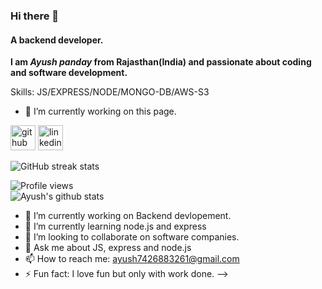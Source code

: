 ### Hi there 👋

#### A backend developer.
**I am *Ayush panday* from Rajasthan(India) and passionate about coding and software development.**

Skills: JS/EXPRESS/NODE/MONGO-DB/AWS-S3

- 🔭 I’m currently working on this page. 


[<img src='https://cdn.jsdelivr.net/npm/simple-icons@3.0.1/icons/github.svg' alt='github' height='40'>](https://github.com/AyushPanday1)  [<img src='https://cdn.jsdelivr.net/npm/simple-icons@3.0.1/icons/linkedin.svg' alt='linkedin' height='40'>](https://www.linkedin.com/in/https://www.linkedin.com/in/ayush-panday-799b3120b//)  

![GitHub streak stats](https://streak-stats.demolab.com/?user=AyushPanday1)  

![Profile views](https://gpvc.arturio.dev/AyushPanday1)  
![Ayush's github stats](https://github-readme-stats.vercel.app/api?username=AyushPanday1)
- 🔭 I’m currently working on Backend devlopement.
- 🌱 I’m currently learning node.js and express
- 👯 I’m looking to collaborate on software companies.
- 💬 Ask me about JS, express and node.js
- 📫 How to reach me:  ayush7426883261@gmail.com
- ⚡ Fun fact: I love fun but only with work done.
-->
